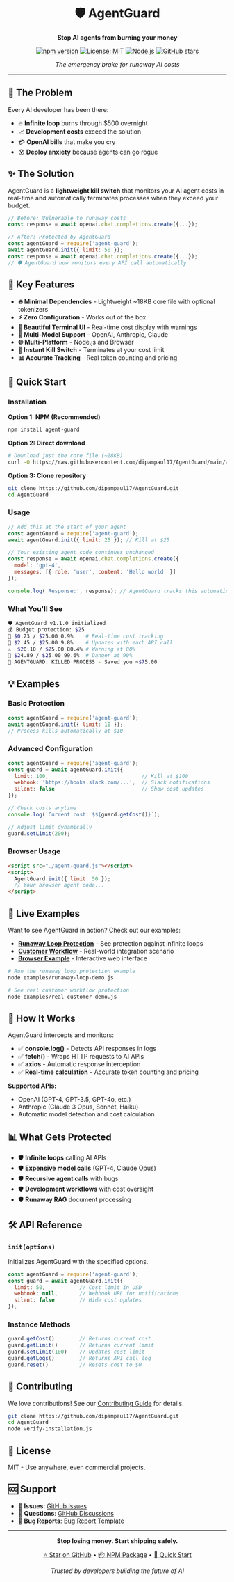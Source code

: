 <div align="center">

# 🛡️ AgentGuard

**Stop AI agents from burning your money**

[![npm version](https://img.shields.io/npm/v/agent-guard.svg)](https://npmjs.com/package/agent-guard)
[![License: MIT](https://img.shields.io/badge/License-MIT-yellow.svg)](https://opensource.org/licenses/MIT)
[![Node.js](https://img.shields.io/badge/node-%3E%3D12.0.0-brightgreen)](https://nodejs.org/)
[![GitHub stars](https://img.shields.io/github/stars/dipampaul17/AgentGuard?style=social)](https://github.com/dipampaul17/AgentGuard)

*The emergency brake for runaway AI costs*

</div>

---

## 🚨 The Problem

Every AI developer has been there:
- 🔥 **Infinite loop** burns through $500 overnight
- 📈 **Development costs** exceed the solution  
- 💳 **OpenAI bills** that make you cry
- 😰 **Deploy anxiety** because agents can go rogue

## ✨ The Solution

AgentGuard is a **lightweight kill switch** that monitors your AI agent costs in real-time and automatically terminates processes when they exceed your budget.

```javascript
// Before: Vulnerable to runaway costs
const response = await openai.chat.completions.create({...});

// After: Protected by AgentGuard
const agentGuard = require('agent-guard');
await agentGuard.init({ limit: 50 });
const response = await openai.chat.completions.create({...});
// 🛡️ AgentGuard now monitors every API call automatically
```

## 🎯 Key Features

- **🔥 Minimal Dependencies** - Lightweight ~18KB core file with optional tokenizers
- **⚡ Zero Configuration** - Works out of the box
- **🎨 Beautiful Terminal UI** - Real-time cost display with warnings
- **🤖 Multi-Model Support** - OpenAI, Anthropic, Claude
- **🌐 Multi-Platform** - Node.js and Browser
- **🚨 Instant Kill Switch** - Terminates at your cost limit
- **📊 Accurate Tracking** - Real token counting and pricing

## 🚀 Quick Start

### Installation

**Option 1: NPM (Recommended)**
```bash
npm install agent-guard
```

**Option 2: Direct download**
```bash
# Download just the core file (~18KB)
curl -O https://raw.githubusercontent.com/dipampaul17/AgentGuard/main/agent-guard.js
```

**Option 3: Clone repository**
```bash
git clone https://github.com/dipampaul17/AgentGuard.git
cd AgentGuard
```

### Usage
```javascript
// Add this at the start of your agent
const agentGuard = require('agent-guard');
await agentGuard.init({ limit: 25 }); // Kill at $25

// Your existing agent code continues unchanged
const response = await openai.chat.completions.create({
  model: 'gpt-4',
  messages: [{ role: 'user', content: 'Hello world' }]
});

console.log('Response:', response); // AgentGuard tracks this automatically
```

### What You'll See

```bash
🛡️ AgentGuard v1.1.0 initialized
💰 Budget protection: $25
💸 $0.23 / $25.00 0.9%    # Real-time cost tracking
💸 $2.45 / $25.00 9.8%    # Updates with each API call
⚠️  $20.10 / $25.00 80.4% # Warning at 80%
🚨 $24.89 / $25.00 99.6%  # Danger at 90%
🛑 AGENTGUARD: KILLED PROCESS - Saved you ~$75.00
```

## 💡 Examples

### Basic Protection
```javascript
const agentGuard = require('agent-guard');
await agentGuard.init({ limit: 10 });
// Process kills automatically at $10
```

### Advanced Configuration
```javascript
const agentGuard = require('agent-guard');
const guard = await agentGuard.init({
  limit: 100,                              // Kill at $100
  webhook: 'https://hooks.slack.com/...',  // Slack notifications
  silent: false                            // Show cost updates
});

// Check costs anytime
console.log(`Current cost: $${guard.getCost()}`);

// Adjust limit dynamically
guard.setLimit(200);
```

### Browser Usage
```html
<script src="./agent-guard.js"></script>
<script>
  AgentGuard.init({ limit: 50 });
  // Your browser agent code...
</script>
```

## 🎯 Live Examples

Want to see AgentGuard in action? Check out our examples:

- **[Runaway Loop Protection](examples/runaway-loop-demo.js)** - See protection against infinite loops
- **[Customer Workflow](examples/real-customer-demo.js)** - Real-world integration scenario
- **[Browser Example](examples/test-browser.html)** - Interactive web interface

```bash
# Run the runaway loop protection example
node examples/runaway-loop-demo.js

# See real customer workflow protection  
node examples/real-customer-demo.js
```

## 🔧 How It Works

AgentGuard intercepts and monitors:
- ✅ **console.log()** - Detects API responses in logs
- ✅ **fetch()** - Wraps HTTP requests to AI APIs
- ✅ **axios** - Automatic response interception
- ✅ **Real-time calculation** - Accurate token counting and pricing

**Supported APIs:**
- OpenAI (GPT-4, GPT-3.5, GPT-4o, etc.)
- Anthropic (Claude 3 Opus, Sonnet, Haiku)
- Automatic model detection and cost calculation

## 📊 What Gets Protected

- 🛡️ **Infinite loops** calling AI APIs
- 🛡️ **Expensive model calls** (GPT-4, Claude Opus)
- 🛡️ **Recursive agent calls** with bugs
- 🛡️ **Development workflows** with cost oversight
- 🛡️ **Runaway RAG** document processing

## 🛠️ API Reference

### `init(options)`
Initializes AgentGuard with the specified options.

```javascript
const agentGuard = require('agent-guard');
const guard = await agentGuard.init({
  limit: 50,           // Cost limit in USD
  webhook: null,       // Webhook URL for notifications
  silent: false        // Hide cost updates
});
```

### Instance Methods
```javascript
guard.getCost()        // Returns current cost
guard.getLimit()       // Returns current limit  
guard.setLimit(100)    // Updates cost limit
guard.getLogs()        // Returns API call log
guard.reset()          // Resets cost to $0
```

## 🤝 Contributing

We love contributions! See our [Contributing Guide](CONTRIBUTING.md) for details.

```bash
git clone https://github.com/dipampaul17/AgentGuard.git
cd AgentGuard
node verify-installation.js
```

## 📜 License

MIT - Use anywhere, even commercial projects.

## 🆘 Support

- 📧 **Issues**: [GitHub Issues](https://github.com/dipampaul17/AgentGuard/issues)
- 💬 **Questions**: [GitHub Discussions](https://github.com/dipampaul17/AgentGuard/discussions)
- 🐛 **Bug Reports**: [Bug Report Template](https://github.com/dipampaul17/AgentGuard/issues/new)

---

<div align="center">

**Stop losing money. Start shipping safely.**

[⭐ Star on GitHub](https://github.com/dipampaul17/AgentGuard) • 
[📦 NPM Package](https://npmjs.com/package/agent-guard) • 
[📖 Quick Start](QUICKSTART.md)

*Trusted by developers building the future of AI*

</div>